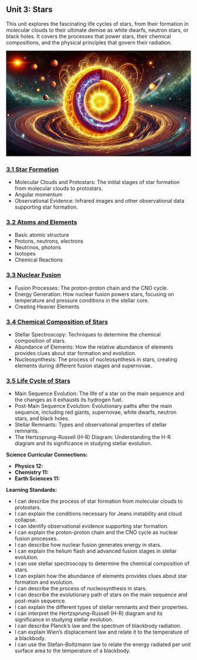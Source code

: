 ## Unit 3: Stars

This unit explores the fascinating life cycles of stars, from their formation in molecular clouds to their ultimate demise as white dwarfs, neutron stars, or black holes. It covers the processes that power stars, their chemical compositions, and the physical principles that govern their radiation.

![Banner Image](./figures/unit3_banner.png)

### [3.1 Star Formation](https://github.com/teaghan/astronomy-12/tree/main/Unit3/3_1_star_formation.ipynb)
   - Molecular Clouds and Protostars: The initial stages of star formation from molecular clouds to protostars.
   - Angular momentum
   - Observational Evidence: Infrared images and other observational data supporting star formation.

### [3.2 Atoms and Elements](https://github.com/teaghan/astronomy-12/tree/main/Unit3/3_2_atoms_particles.ipynb)
   - Basic atomic structure
   - Protons, neutrons, electrons
   - Neutrinos, photons
   - Isotopes
   - Chemical Reactions

### [3.3 Nuclear Fusion](https://github.com/teaghan/astronomy-12/tree/main/Unit3/3_3_nuclear_fusion.ipynb)
   - Fusion Processes: The proton-proton chain and the CNO cycle.
   - Energy Generation: How nuclear fusion powers stars, focusing on temperature and pressure conditions in the stellar core.
   - Creating Heavier Elements

### [3.4 Chemical Composition of Stars](https://github.com/teaghan/astronomy-12/tree/main/Unit3/3_4_chemical_composition.ipynb)
   - Stellar Spectroscopy: Techniques to determine the chemical composition of stars.
   - Abundance of Elements: How the relative abundance of elements provides clues about star formation and evolution.
   - Nucleosynthesis: The process of nucleosynthesis in stars, creating elements during different fusion stages and supernovae.

### [3.5 Life Cycle of Stars](https://github.com/teaghan/astronomy-12/tree/main/Unit3/3_5_life_cycle.ipynb)
   - Main Sequence Evolution: The life of a star on the main sequence and the changes as it exhausts its hydrogen fuel.
   - Post-Main Sequence Evolution: Evolutionary paths after the main sequence, including red giants, supernovae, white dwarfs, neutron stars, and black holes.
   - Stellar Remnants: Types and observational properties of stellar remnants.
   - The Hertzsprung-Russell (H-R) Diagram: Understanding the H-R diagram and its significance in studying stellar evolution.

**Science Curricular Connections:**
- **Physics 12:** 
- **Chemistry 11:** 
- **Earth Sciences 11:** 

**Learning Standards:**
- I can describe the process of star formation from molecular clouds to protostars.
- I can explain the conditions necessary for Jeans instability and cloud collapse.
- I can identify observational evidence supporting star formation.
- I can explain the proton-proton chain and the CNO cycle as nuclear fusion processes.
- I can describe how nuclear fusion generates energy in stars.
- I can explain the helium flash and advanced fusion stages in stellar evolution.
- I can use stellar spectroscopy to determine the chemical composition of stars.
- I can explain how the abundance of elements provides clues about star formation and evolution.
- I can describe the process of nucleosynthesis in stars.
- I can describe the evolutionary path of stars on the main sequence and post-main sequence.
- I can explain the different types of stellar remnants and their properties.
- I can interpret the Hertzsprung-Russell (H-R) diagram and its significance in studying stellar evolution.
- I can describe Planck’s law and the spectrum of blackbody radiation.
- I can explain Wien’s displacement law and relate it to the temperature of a blackbody.
- I can use the Stefan-Boltzmann law to relate the energy radiated per unit surface area to the temperature of a blackbody.